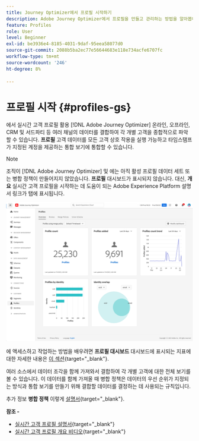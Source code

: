 ```yaml
---
title: Journey Optimizer에서 프로필 시작하기
description: Adobe Journey Optimizer에서 프로필을 만들고 관리하는 방법을 알아봅니다
feature: Profiles
role: User
level: Beginner
exl-id: be3936e4-8185-4031-9daf-95eea58077d0
source-git-commit: 2088b5ba2ec77e56644683e118e734acfe6707fc
workflow-type: tm+mt
source-wordcount: '246'
ht-degree: 8%

---
```


# 프로필 시작 {#profiles-gs}

에서 실시간 고객 프로필 활용 [!DNL Adobe Journey Optimizer] 온라인, 오프라인, CRM 및 서드파티 등 여러 채널의 데이터를 결합하여 각 개별 고객을 종합적으로 파악할 수 있습니다. **프로필** 고객 데이터를 모든 고객 상호 작용을 실행 가능하고 타임스탬프가 지정된 계정을 제공하는 통합 보기에 통합할 수 있습니다.

>[!NOTE]
>
>조직이 [!DNL Adobe Journey Optimizer] 및 에는 아직 활성 프로필 데이터 세트 또는 병합 정책이 만들어지지 않았습니다. **프로필** 대시보드가 표시되지 않습니다. 대신, **개요** 실시간 고객 프로필을 시작하는 데 도움이 되는 Adobe Experience Platform 설명서 링크가 탭에 표시됩니다.

![](../assets/profiles-home.png)

에 액세스하고 작업하는 방법을 배우려면 **프로필 대시보드** 대시보드에 표시되는 지표에 대한 자세한 내용은 [이 섹션](https://experienceleague.adobe.com/docs/experience-platform/profile/ui/user-guide.html?lang=ko){target=&quot;_blank&quot;}.

여러 소스에서 데이터 조각을 함께 가져와서 결합하여 각 개별 고객에 대한 전체 보기를 볼 수 있습니다. 이 데이터를 함께 가져올 때 병합 정책은 데이터의 우선 순위가 지정되는 방식과 통합 보기를 만들기 위해 결합할 데이터를 결정하는 데 사용되는 규칙입니다.

추가 정보 **병합 정책** 이렇게 [설명서](https://experienceleague.adobe.com/docs/experience-platform/profile/merge-policies/ui-guide.html){target=&quot;_blank&quot;}.

**참조 -**

* [실시간 고객 프로필 설명서](https://experienceleague.adobe.com/docs/experience-platform/query/home.html?lang=ko){target=&quot;_blank&quot;}
* [실시간 고객 프로필 개요 비디오](https://experienceleague.adobe.com/docs/experience-platform/profile/home.html?lang=ko){target=&quot;_blank&quot;}
